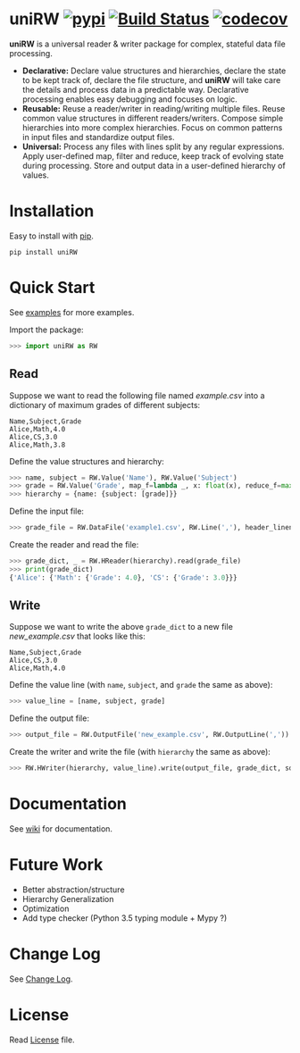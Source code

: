 # uniRW [![pypi](https://badge.fury.io/py/uniRW.svg)](https://badge.fury.io/py/uniRW) [![Build Status](https://travis-ci.org/law-liet/uniRW.svg?branch=master)](https://travis-ci.org/law-liet/uniRW) [![codecov](https://codecov.io/gh/law-liet/uniRW/branch/master/graph/badge.svg)](https://codecov.io/gh/law-liet/uniRW)

**uniRW** is a universal reader & writer package for complex, stateful data file processing.

* **Declarative:** Declare value structures and hierarchies, declare the state to be kept track of, declare the file structure, and **uniRW** will take care the details and process data in a predictable way. Declarative processing enables easy debugging and focuses on logic. 
* **Reusable:** Reuse a reader/writer in reading/writing multiple files. Reuse common value structures in different readers/writers. Compose simple hierarchies into more complex hierarchies. Focus on common patterns in input files and standardize output files.
* **Universal:** Process any files with lines split by any regular expressions. Apply user-defined map, filter and reduce, keep track of evolving state during processing. Store and output data in a user-defined hierarchy of values.  


# Installation
Easy to install with [pip](https://pip.pypa.io/en/stable/).
```
pip install uniRW
```

# Quick Start
See [examples](https://github.com/law-liet/uniRW/tree/master/examples) for more examples.

Import the package:
```Python
>>> import uniRW as RW
```

## Read

Suppose we want to read the following file named *example.csv* into a dictionary of maximum grades of different subjects:

    Name,Subject,Grade
    Alice,Math,4.0
    Alice,CS,3.0
    Alice,Math,3.8

Define the value structures and hierarchy:

``` python
>>> name, subject = RW.Value('Name'), RW.Value('Subject')
>>> grade = RW.Value('Grade', map_f=lambda _, x: float(x), reduce_f=max)
>>> hierarchy = {name: {subject: [grade]}}
```

Define the input file:

```python
>>> grade_file = RW.DataFile('example1.csv', RW.Line(','), header_lineno=0)
```

Create the reader and read the file:

```python
>>> grade_dict, _ = RW.HReader(hierarchy).read(grade_file)
>>> print(grade_dict)
{'Alice': {'Math': {'Grade': 4.0}, 'CS': {'Grade': 3.0}}}
```

## Write

Suppose we want to write the above `grade_dict` to a new file *new_example.csv* that looks like this:

    Name,Subject,Grade
    Alice,CS,3.0
    Alice,Math,4.0

Define the value line (with `name`, `subject`, and `grade` the same as above):

```python
>>> value_line = [name, subject, grade]
```

Define the output file:

```python
>>> output_file = RW.OutputFile('new_example.csv', RW.OutputLine(','))
```

Create the writer and write the file (with `hierarchy` the same as above):

```python
>>> RW.HWriter(hierarchy, value_line).write(output_file, grade_dict, sort_by='Grade')
```

# Documentation
See [wiki](https://github.com/law-liet/uniRW/wiki) for documentation.
    
# Future Work
- Better abstraction/structure
- Hierarchy Generalization
- Optimization
- Add type checker (Python 3.5 typing module + Mypy ?)

# Change Log
See [Change Log](https://github.com/law-liet/uniRW/blob/master/change_log.md).

# License
Read [License](https://github.com/law-liet/uniRW/blob/master/LICENSE) file.
